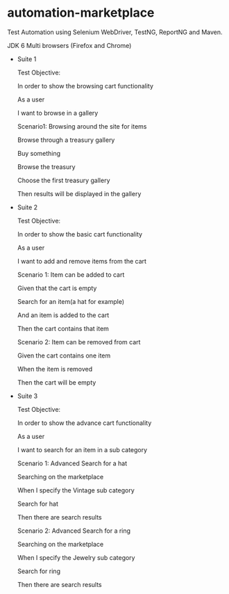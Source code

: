 automation-marketplace
======================

Test Automation using Selenium WebDriver, TestNG, ReportNG and Maven.

JDK 6
Multi browsers (Firefox and Chrome)

- Suite 1

  Test Objective:
  
  In order to show the browsing cart functionality
  
  As a user
  
  I want to browse in a gallery
  

  Scenario1: Browsing around the site for items

    Browse through a treasury gallery
    
    Buy something
    
    Browse the treasury
        
    Choose the first treasury gallery
    
    Then results will be displayed in the gallery
    

- Suite 2
  
  Test Objective:
  
  In order to show the basic cart functionality
  
  As a user
  
  I want to add and remove items from the cart
  

  Scenario 1: Item can be added to cart

    Given that the cart is empty
    
    Search for an item(a hat for example)
    
    And an item is added to the cart
    
    Then the cart contains that item
    

  Scenario 2: Item can be removed from cart

    Given the cart contains one item
    
    When the item is removed
    
    Then the cart will be empty
    

- Suite 3
  
   Test Objective:
   
   In order to show the advance cart functionality
  
   As a user
   
   I want to search for an item in a sub category
   

   Scenario 1: Advanced Search for a hat

    Searching on the marketplace
    
    When I specify the Vintage sub category
    
    Search for hat
    
    Then there are search results


   Scenario 2: Advanced Search for a ring
    
    Searching on the marketplace
    
    When I specify the Jewelry sub category
    
    Search for ring
    
    Then there are search results
    


